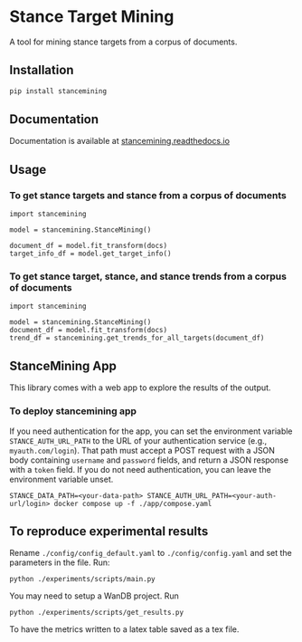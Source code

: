 # Stance Target Mining

A tool for mining stance targets from a corpus of documents.

## Installation

```bash
pip install stancemining
```

## Documentation
Documentation is available at [stancemining.readthedocs.io](https://stancemining.readthedocs.io)

## Usage

### To get stance targets and stance from a corpus of documents
```
import stancemining

model = stancemining.StanceMining()

document_df = model.fit_transform(docs)
target_info_df = model.get_target_info()
```

### To get stance target, stance, and stance trends from a corpus of documents
```
import stancemining

model = stancemining.StanceMining()
document_df = model.fit_transform(docs)
trend_df = stancemining.get_trends_for_all_targets(document_df)
```

## StanceMining App

This library comes with a web app to explore the results of the output.

### To deploy stancemining app
If you need authentication for the app, you can set the environment variable `STANCE_AUTH_URL_PATH` to the URL of your authentication service (e.g., `myauth.com/login`). That path must accept a POST request with a JSON body containing `username` and `password` fields, and return a JSON response with a `token` field.
If you do not need authentication, you can leave the environment variable unset.
```
STANCE_DATA_PATH=<your-data-path> STANCE_AUTH_URL_PATH=<your-auth-url/login> docker compose up -f ./app/compose.yaml
```

## To reproduce experimental results
Rename `./config/config_default.yaml` to `./config/config.yaml` and set the parameters in the file.
Run:
```
python ./experiments/scripts/main.py
```

You may need to setup a WanDB project.
Run 
```
python ./experiments/scripts/get_results.py
```
To have the metrics written to a latex table saved as a tex file.




